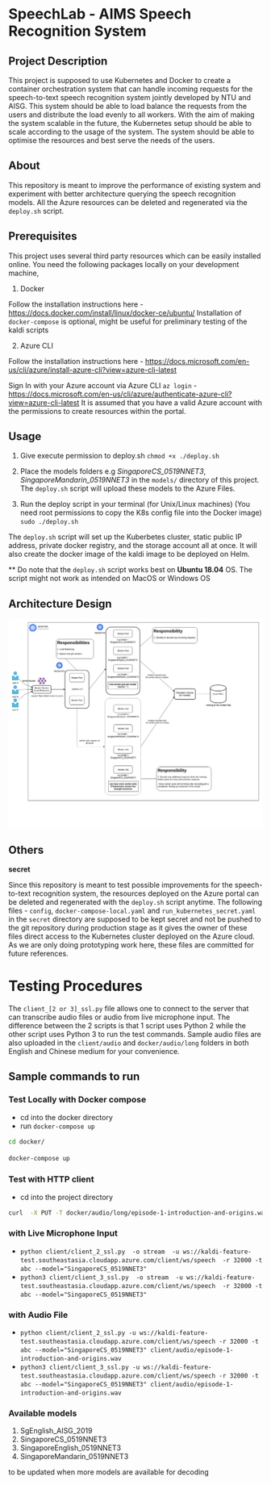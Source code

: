 # SpeechLab - AIMS Speech Recognition System 

## Project Description

This project is supposed to use Kubernetes and Docker to create a container orchestration system that can handle incoming requests for the speech-to-text speech recognition system jointly developed by NTU and AISG. This system should be able to load balance the requests from the users and distribute the load evenly to all workers. With the aim of making the system scalable in the future, the Kubernetes setup should be able to scale according to the usage of the system. The system should be able to optimise the resources and best serve the needs of the users.

## About

This repository is meant to improve the performance of existing system and experiment with better architecture querying the speech recognition models. All the Azure resources can be deleted and regenerated via the `deploy.sh` script. 

## Prerequisites

This project uses several third party resources which can be easily installed online. 
You need the following packages locally on your development machine,

1. Docker

Follow the installation instructions here - https://docs.docker.com/install/linux/docker-ce/ubuntu/
Installation of `docker-compose` is optional, might be useful for preliminary testing of the kaldi scripts

2. Azure CLI

Follow the installation instructions here - https://docs.microsoft.com/en-us/cli/azure/install-azure-cli?view=azure-cli-latest

Sign In with your Azure account via Azure CLI `az login` - https://docs.microsoft.com/en-us/cli/azure/authenticate-azure-cli?view=azure-cli-latest
It is assumed that you have a valid Azure account with the permissions to create resources within the portal.

## Usage

1. Give execute permission to deploy.sh
`chmod +x ./deploy.sh`

2. Place the models folders e.g *SingaporeCS_0519NNET3*, *SingaporeMandarin_0519NNET3* in the `models/` directory of this project.
The `deploy.sh` script will upload these models to the Azure Files. 

3. Run the deploy script in your terminal (for Unix/Linux machines) (You need root permissions to copy the K8s config file into the Docker image)
`sudo ./deploy.sh`

The `deploy.sh` script will set up the Kuberbetes cluster, static public IP address, private docker registry, and the storage account all at once. It will also create the docker image of the kaldi image to be deployed on Helm. 

** Do note that the `deploy.sh` script works best on **Ubuntu 18.04** OS. The script might not work as intended on MacOS or Windows OS

## Architecture Design 

![Archtecture Diagram](./architecture_diagram.png)

## Others

**secret**

Since this repository is meant to test possible improvements for the speech-to-text recognition system, the resources deployed on the Azure portal can be deleted and regenerated with the `deploy.sh` script anytime. The following files - `config`, `docker-compose-local.yaml` and `run_kubernetes_secret.yaml` in the `secret` directory are supposed to be kept secret and not be pushed to the git repository during production stage as it gives the owner of these files direct access to the Kubernetes cluster deployed on the Azure cloud. As we are only doing prototyping work here, these files are committed for future references.

# Testing Procedures

The `client_[2 or 3]_ssl.py` file allows one to connect to the server that can transcribe audio files or audio from live microphone input. The difference between the 2 scripts is that 1 script uses Python 2 while the other script uses Python 3 to run the test commands. Sample audio files are also uploaded in the `client/audio` and `docker/audio/long` folders in both English and Chinese medium for your convenience. 

## Sample commands to run

### Test Locally with Docker compose

- cd into the docker directory
- run `docker-compose up`

```bash
cd docker/

docker-compose up
```

### Test with HTTP client

- cd into the project directory

```bash
curl  -X PUT -T docker/audio/long/episode-1-introduction-and-origins.wav --header "model: SingaporeCS_0519NNET3" --header "content-type: audio/x-wav" "http://kaldi-feature-test.southeastasia.cloudapp.azure.com/client/dynamic/recognize"

```

### with Live Microphone Input

- `python client/client_2_ssl.py  -o stream  -u ws://kaldi-feature-test.southeastasia.cloudapp.azure.com/client/ws/speech  -r 32000 -t abc --model="SingaporeCS_0519NNET3"`
- `python3 client/client_3_ssl.py  -o stream  -u ws://kaldi-feature-test.southeastasia.cloudapp.azure.com/client/ws/speech  -r 32000 -t abc --model="SingaporeCS_0519NNET3"`

### with Audio File

- `python client/client_2_ssl.py -u ws://kaldi-feature-test.southeastasia.cloudapp.azure.com/client/ws/speech -r 32000 -t abc --model="SingaporeCS_0519NNET3" client/audio/episode-1-introduction-and-origins.wav`
- `python3 client/client_3_ssl.py -u ws://kaldi-feature-test.southeastasia.cloudapp.azure.com/client/ws/speech -r 32000 -t abc --model="SingaporeCS_0519NNET3" client/audio/episode-1-introduction-and-origins.wav`

### Available models

1. SgEnglish_AISG_2019
2. SingaporeCS_0519NNET3
3. SingaporeEnglish_0519NNET3
4. SingaporeMandarin_0519NNET3

to be updated when more models are available for decoding

